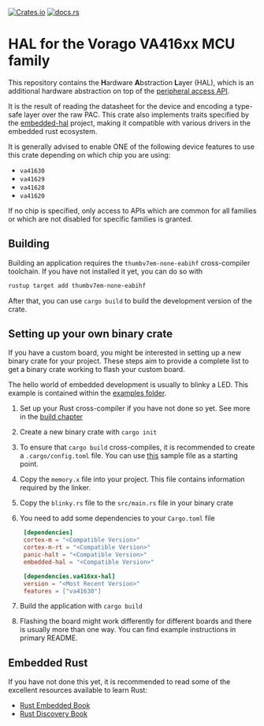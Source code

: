 [![Crates.io](https://img.shields.io/crates/v/va416xx-hal)](https://crates.io/crates/va416xx-hal)
[![docs.rs](https://img.shields.io/docsrs/va416xx-hal)](https://docs.rs/va416xx-hal)

# HAL for the Vorago VA416xx MCU family

This repository contains the **H**ardware **A**bstraction **L**ayer (HAL), which is an additional
hardware abstraction on top of the [peripheral access API](https://egit.irs.uni-stuttgart.de/rust/va416xx-rs/src/branch/main/va416xx).

It is the result of reading the datasheet for the device and encoding a type-safe layer over the
raw PAC. This crate also implements traits specified by the
[embedded-hal](https://github.com/rust-embedded/embedded-hal) project, making it compatible with
various drivers in the embedded rust ecosystem.

It is generally advised to enable ONE of the following device features to use this crate
depending on which chip you are using:

- `va41630`
- `va41629`
- `va41628`
- `va41620`

If no chip is specified, only access to APIs which are common for all families or
which are not disabled for specific families is granted.

## Building

Building an application requires the `thumbv7em-none-eabihf` cross-compiler toolchain.
If you have not installed it yet, you can do so with

```sh
rustup target add thumbv7em-none-eabihf
```

After that, you can use `cargo build` to build the development version of the crate.

## Setting up your own binary crate

If you have a custom board, you might be interested in setting up a new binary crate for your
project. These steps aim to provide a complete list to get a binary crate working to flash
your custom board.

The hello world of embedded development is usually to blinky a LED. This example
is contained within the
[examples folder](https://egit.irs.uni-stuttgart.de/rust/va416xx-rs/src/branch/main/examples/simple/examples/blinky.rs).

1. Set up your Rust cross-compiler if you have not done so yet. See more in the [build chapter](#Building)
2. Create a new binary crate with `cargo init`
3. To ensure that `cargo build` cross-compiles, it is recommended to create a `.cargo/config.toml`
   file. You can use [this](https://egit.irs.uni-stuttgart.de/rust/va416xx-rs/src/branch/main/.cargo/def-config.toml)
   sample file as a starting point.
4. Copy the `memory.x` file into your project. This file contains information required by the linker.
5. Copy the `blinky.rs` file to the `src/main.rs` file in your binary crate
6. You need to add some dependencies to your `Cargo.toml` file

   ```toml
	[dependencies]
	cortex-m = "<Compatible Version>"
	cortex-m-rt = "<Compatible Version>"
	panic-halt = "<Compatible Version>"
	embedded-hal = "<Compatible Version>"

	[dependencies.va416xx-hal]
	version = "<Most Recent Version>"
	features = ["va41630"]
   ```

6. Build the application with `cargo build`

7. Flashing the board might work differently for different boards and there is usually
   more than one way. You can find example instructions in primary README.

## Embedded Rust

If you have not done this yet, it is recommended to read some of the excellent resources
available to learn Rust:

- [Rust Embedded Book](https://docs.rust-embedded.org/book/)
- [Rust Discovery Book](https://docs.rust-embedded.org/discovery/)
